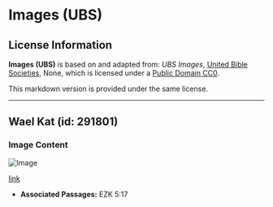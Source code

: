 # Images (UBS)

## License Information

**Images (UBS)** is based on and adapted from: _UBS Images_, [United Bible Societies](https://unitedbiblesocieties.org/), None, which is licensed under a [Public Domain CC0](https://creativecommons.org/public-domain/cc0/).

This markdown version is provided under the same license.



--------------------------------

## Wael Kat (id: 291801)

### Image Content

![Image](https://cdn.aquifer.bible/aquifer-content/resources/Media/WEB-0914_wild_cat.jpg)

[link](https://cdn.aquifer.bible/aquifer-content/resources/Media/WEB-0914_wild_cat.jpg)

* **Associated Passages:** EZK 5:17


